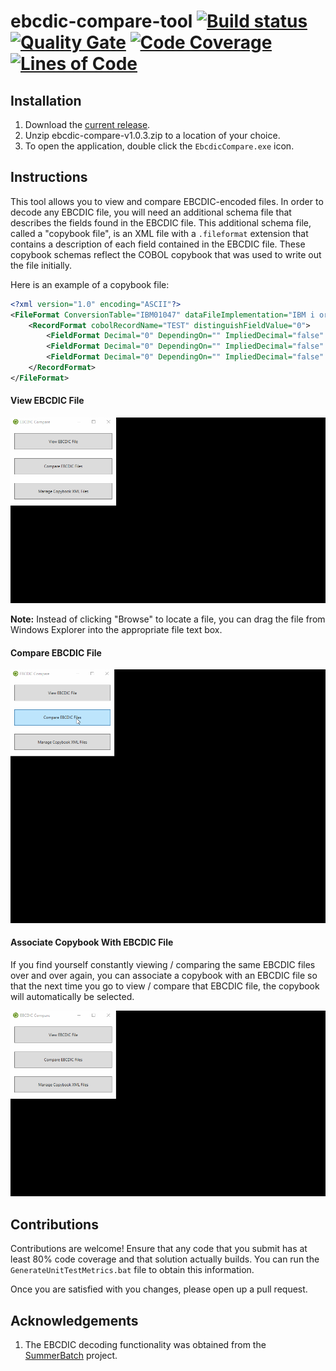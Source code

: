 # ebcdic-compare-tool [![Build status](https://ci.appveyor.com/api/projects/status/snsicw8e2v06x3uh/branch/master?svg=true)](https://ci.appveyor.com/project/cmoresid/ebcdic-compare-tool/branch/master)  [![Quality Gate](https://sonarqube.com/api/badges/gate?key=ebcdic-compare-tool)](https://sonarqube.com/dashboard/index/ebcdic-compare-tool) [![Code Coverage](https://sonarqube.com/api/badges/measure?key=ebcdic-compare-tool&metric=coverage)](https://sonarqube.com/dashboard/index/ebcdic-compare-tool) [![Lines of Code](https://sonarqube.com/api/badges/measure?key=ebcdic-compare-tool&metric=ncloc)](https://sonarqube.com/dashboard/index/ebcdic-compare-tool)  

## Installation
1. Download the [current release](https://github.com/cmoresid/ebcdic-compare-tool/releases/download/v1.0.3/ebcdic-compare-v1.0.3.zip).  
2. Unzip ebcdic-compare-v1.0.3.zip to a location of your choice.
3. To open the application, double click the ```EbcdicCompare.exe``` icon.

## Instructions
This tool allows you to view and compare EBCDIC-encoded files. In order to decode
any EBCDIC file, you will need an additional schema file that describes the fields found
in the EBCDIC file. This additional schema file, called a "copybook file", is an
XML file with a ```.fileformat``` extension that contains a description of each field
contained in the EBCDIC file. These copybook schemas reflect the COBOL copybook that
was used to write out the file initially.   

Here is an example of a copybook file:  
```xml
<?xml version="1.0" encoding="ASCII"?>
<FileFormat ConversionTable="IBM01047" dataFileImplementation="IBM i or z System" distinguishFieldSize="0" newLineSize="0" headerSize="0" >
	<RecordFormat cobolRecordName="TEST" distinguishFieldValue="0">
		<FieldFormat Decimal="0" DependingOn="" ImpliedDecimal="false" Name="ID" Occurs="1" Picture="3(9)" Signed="false" Size="9" Type="3" Value=""/>
		<FieldFormat Decimal="0" DependingOn="" ImpliedDecimal="false" Name="NAME" Occurs="1" Picture="X(12)" Signed="false" Size="12" Type="X" Value=""/>
		<FieldFormat Decimal="0" DependingOn="" ImpliedDecimal="false" Name="VALUE" Occurs="1" Picture="9(6)" Signed="true" Size="6" Type="9" Value=""/>
	</RecordFormat>
</FileFormat>
```

#### View EBCDIC File
![How to view an EBCDIC file](screenshots/view_ebcdic_file.gif)  

**Note:** Instead of clicking "Browse" to locate a file, you can drag the file
from Windows Explorer into the appropriate file text box.  

#### Compare EBCDIC File
![How to compare two EBCDIC files](screenshots/compare_ebcdic_files.gif)  

#### Associate Copybook With EBCDIC File  
If you find yourself constantly viewing / comparing the same EBCDIC files over
and over again, you can associate a copybook with an EBCDIC file so that the
next time you go to view / compare that EBCDIC file, the copybook will automatically
be selected.

![How to associate copybook with EBCDIC file](screenshots/manage_copybooks.gif)

## Contributions  
Contributions are welcome! Ensure that any code that you submit has at least 80%
code coverage and that solution actually builds. You can run the ```GenerateUnitTestMetrics.bat``` file to obtain this information.  

Once you are satisfied with you changes, please open up a pull request.  

## Acknowledgements
1. The EBCDIC decoding functionality was obtained from the [SummerBatch](https://github.com/SummerBatch/SummerBatch/blob/master/Notice.txt)
project.
